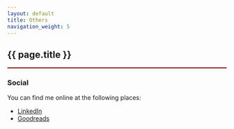 ```yaml
---
layout: default
title: Others
navigation_weight: 5
---
```

<div style="border-bottom: 2px  solid #800000;">

## {{ page.title }}

</div>

### Social

You can find me online at the following places:

+ [LinkedIn](https://www.linkedin.com/in/subhadipchowdhury/)
+ [Goodreads](https://www.goodreads.com/subhadip)

<!-- Travel Album -->